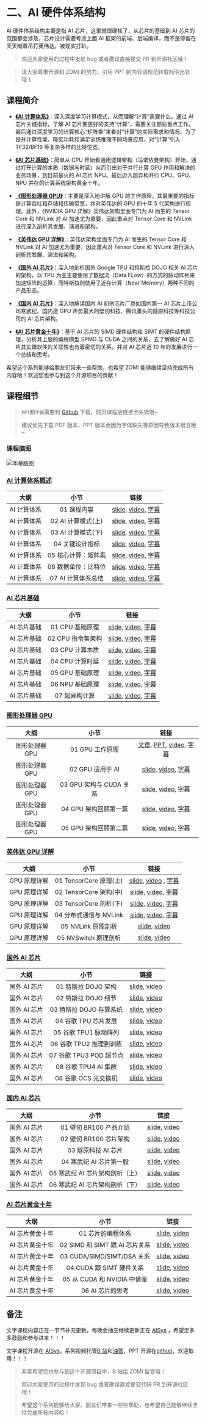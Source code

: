 <!--Copyright © ZOMI 适用于[License](https://github.com/chenzomi12/AISystem)版权许可-->

# 二、AI 硬件体系结构

AI 硬件体系结构主要是指 AI 芯片，这里就很硬核了，从芯片的基础到 AI 芯片的范围都会涉及，芯片设计需要考虑上面 AI 框架的前端、后端编译，而不是停留在天天喊着吊打英伟达，被现实打趴。

> 欢迎大家使用的过程中发现 bug 或者勘误直接提交 PR 到开源社区哦！

> 请大家尊重开源和 ZOMI 的努力，引用 PPT 的内容请规范转载标明出处哦！

## 课程简介

- [**《AI 计算体系》**](./01Foundation/)：深入深度学习计算模式，从而理解“计算”需要什么。通过 AI 芯片关键指标，了解 AI 芯片要更好的支持“计算”，需要关注那些重点工作。最后通过深度学习的计算核心“矩阵乘”来看对“计算”的实际需求和情况，为了提升计算性能、降低功耗和满足训练推理不同场景应用，对“计算”引入 TF32/BF16 等复杂多样的比特位宽。

- [**《AI 芯片基础》**](./02ChipBase/)：简单从 CPU 开始看通用逻辑架构（冯诺依曼架构）开始，通过打开计算的本质（数据与时延）从而引出对于并行计算 GPU 作用和解决的业务场景，到目前最火的 AI 芯片 NPU。最后迈入超异构并行 CPU、GPU、NPU 并存的计算系统架构黄金十年。

- [**《图形处理器 GPU》**](./03GPUBase/)：主要是深入地讲解 GPU 的工作原理，其最重要的指标是计算吞吐和存储和传输带宽，并对英伟达的 GPU 的十年 5 代架构进行梳理。此外，《NVIDIA GPU 详解》英伟达架构里面专门为 AI 而生的 Tensor Core 和 NVLink 对 AI 加速尤为重要，因此重点对 Tensor Core 和 NVLink 进行深入剖析其发展、演进和架构。

- [**《英伟达 GPU 详解》**](./04NVIDIA/): 英伟达架构里面专门为 AI 而生的 Tensor Core 和 NVLink 对 AI 加速尤为重要，因此重点对 Tensor Core 和 NVLink 进行深入剖析其发展、演进和架构。

- [**《国外 AI 芯片》**](./05Abroad/)：深入地剖析国外 Google TPU 和特斯拉 DOJO 相关 AI 芯片的架构，以 TPU 为主主要使用了数据流（Data FLow）的方式的脉动阵列来加速矩阵的运算，而特斯拉则使用了近存计算（Near Memory）两种不同的产品形态。

- [**《国内 AI 芯片》**](./06Domestic/)：深入地解读国内 AI 初创芯片厂商如国内第一 AI 芯片上市公司寒武纪、国内造 GPU 声势最大的壁仞科技、腾讯重头的燧原科技等科技公司的 AI 芯片架构。

- [**《AI 芯片黄金十年》**](./07Thought/)：基于 AI 芯片的 SIMD 硬件结构和 SIMT 的硬件结构原理，分析其上层的编程模型 SPMD 与 CUDA 之间的关系，去了解做好 AI 芯片其实跟软件的关联性也有着密切的关系，并对 AI 芯片近 10 年的发展进行一个总结和思考。

希望这个系列能够给朋友们带来一些帮助，也希望 ZOMI 能够继续坚持完成所有内容哈！欢迎您也参与到这个开源项目的贡献！

## 课程细节

> `PPT`和`字幕`需要到 [Github](https://github.com/chenzomi12/AISystem) 下载，网页课程版链接会失效哦~
> 
> 建议优先下载 PDF 版本，PPT 版本会因为字体缺失等原因导致版本很丑哦~

### 课程脑图

![本章脑图](images/Architecture.png)

### [AI 计算体系概述](./01Foundation/)

| 大纲      | 小节            | 链接                                                                                                                                     |
|:-------:|:-------------:|:--------------------------------------------------------------------------------------------------------------------------------------:|
| AI 计算体系 | 01 课程内容       | [slide](./01Foundation/01.introduction), [video](https://www.bilibili.com/video/BV1DX4y1D7PC/), [字幕](./01Foundation/srt/01.srt)        |
| AI 计算体系 | 02 AI 计算模式(上) | [slide](./01Foundation/02.constraints.pdf), [video](https://www.bilibili.com/video/BV17x4y1T7Cn/), [字幕](./01Foundation/srt/02.srt)     |
| AI 计算体系 | 03 AI 计算模式(下) | [slide](./01Foundation/03.mobile_parallel.pdf), [video](https://www.bilibili.com/video/BV1754y1M78X/), [字幕](./01Foundation/srt/03.srt) |
| AI 计算体系 | 04 关键设计指标     | [slide](./01Foundation/04.metrics.pdf), [video](https://www.bilibili.com/video/BV1qL411o7S9/), [字幕](./01Foundation/srt/04.srt)         |
| AI 计算体系 | 05 核心计算：矩阵乘   | [slide](./01Foundation/05.matrix.pdf), [video](https://www.bilibili.com/video/BV1ak4y1h7mp/), [字幕](./01Foundation/srt/05.srt)          |
| AI 计算体系 | 06 数据单位：比特位   | [slide](./01Foundation/06.bit_width.pdf), [video](https://www.bilibili.com/video/BV1WT411k724/), [字幕](./01Foundation/srt/06.srt)       |
| AI 计算体系 | 07 AI 计算体系总结  | [slide](./01Foundation/07.summary.pdf), [video](https://www.bilibili.com/video/BV1j54y1T7ii/), [字幕](./01Foundation/srt/07.srt)         |

### [AI 芯片基础](./02ChipBase/)

| 大纲      | 小节           | 链接                                                                                                                             |
|:-------:|:------------:|:------------------------------------------------------------------------------------------------------------------------------:|
| AI 芯片基础 | 01 CPU 基础原理  | [slide](./02ChipBase/01.cpu_base.pdf), [video](https://www.bilibili.com/video/BV1tv4y1V72f/), [字幕](./02ChipBase/srt/01.srt)    |
| AI 芯片基础 | 02 CPU 指令集架构 | [slide](./02ChipBase/02.cpu_isa.pdf), [video](https://www.bilibili.com/video/BV1ro4y1W7xN/), [字幕](./02ChipBase/srt/02.srt)     |
| AI 芯片基础 | 03 CPU 计算本质  | [slide](./02ChipBase/03.cpu_data.pdf), [video](https://www.bilibili.com/video/BV17X4y1k7eF/), [字幕](./02ChipBase/srt/03.srt)    |
| AI 芯片基础 | 04 CPU 计算时延  | [slide](./02ChipBase/04.cpu_latency.pdf), [video](https://www.bilibili.com/video/BV1Qk4y1i7GT/), [字幕](./02ChipBase/srt/04.srt) |
| AI 芯片基础 | 05 GPU 基础原理  | [slide](./02ChipBase/05.GPU.pdf), [video](https://www.bilibili.com/video/BV1sM411T72Q/), [字幕](./02ChipBase/srt/05.srt)         |
| AI 芯片基础 | 06 NPU 基础原理  | [slide](./02ChipBase/06.npu.pptx), [video](https://www.bilibili.com/video/BV1Rk4y1e77n/), [字幕](./02ChipBase/srt/06.srt)        |
| AI 芯片基础 | 07 超异构计算     | [slide](./02ChipBase/07.future.pdf), [video](https://www.bilibili.com/video/BV1YM4y117VK), [字幕](./02ChipBase/srt/07.srt)       |

### [图形处理器 GPU](./03GPUBase/)

| 大纲        | 小节                 | 链接                                                                                                                                                 |
|:---------:|:------------------:|:--------------------------------------------------------------------------------------------------------------------------------------------------:|
| 图形处理器 GPU | 01 GPU 工作原理        | [文章](./03GPUBase/01Works.md), [PPT](./03GPUBase/01Works.pdf), [video](https://www.bilibili.com/video/BV1bm4y1m7Ki/), [字幕](./03_GPUBase/srt/01.srt) |
| 图形处理器 GPU | 02 GPU 适用于 AI      | [slide](./03_GPUBase/02.principle.pdf), [video](https://www.bilibili.com/video/BV1Ms4y1N7RL/), [字幕](./03_GPUBase/srt/02.srt)                       |
| 图形处理器 GPU | 03 GPU 架构与 CUDA 关系 | [slide](./03_GPUBase/03.base_concept.pdf), [video](https://www.bilibili.com/video/BV1Kk4y1Y7op/), [字幕](./03_GPUBase/srt/03.srt)                    |
| 图形处理器 GPU | 04 GPU 架构回顾第一篇     | [slide](./03_GPUBase/04.fermi.pdf), [video](https://www.bilibili.com/video/BV1x24y1F7kY/), [字幕](./03_GPUBase/srt/04.srt)                           |
| 图形处理器 GPU | 05 GPU 架构回顾第二篇     | [slide](./03_GPUBase/05.turing.pdf), [video](https://www.bilibili.com/video/BV1mm4y1C7fg/), [字幕](./03GPUBase/srt/05.srt)                           |

### [英伟达 GPU 详解](./04NVIDIA/)

| 大纲       | 小节                  | 链接                                                                                                                          |
|:--------:|:-------------------:|:---------------------------------------------------------------------------------------------------------------------------:|
| GPU 原理详解 | 01 TensorCore 原理(上) | [slide](./04NVIDIA/01.basic_tc.pdf), [video](https://www.bilibili.com/video/BV1aL411a71w/) , [字幕](./04NVIDIA/srt/01.srt)    |
| GPU 原理详解 | 02 TensorCore 架构(中) | [slide](./04NVIDIA/02.history_tc.pdf), [video](https://www.bilibili.com/video/BV1pL41187FH/), [字幕](./04NVIDIA/srt/02.srt)   |
| GPU 原理详解 | 03 TensorCore 剖析(下) | [slide](./04NVIDIA/03.deep_tc.pdf), [video](https://www.bilibili.com/video/BV1oh4y1J7B4/), [字幕](./04NVIDIA/srt/03.srt)      |
| GPU 原理详解 | 04 分布式通信与 NVLink    | [slide](./04NVIDIA/04.basic_NVLink.pdf), [video](https://www.bilibili.com/video/BV1cV4y1r7Rz/), [字幕](./04NVIDIA/srt/04.srt) |
| GPU 原理详解 | 05 NVLink 原理剖析      | [slide](./04NVIDIA/05.deep_NVLink.pdf), [video](https://www.bilibili.com/video/BV1uP411X7Dr/)                               |
| GPU 原理详解 | 05 NVSwitch 原理剖析    | [slide](./04NVIDIA/06.deep_nvswitch.pdf), [video](https://www.bilibili.com/video/BV1uM4y1n7qd/)                             |

### [国外 AI 芯片](./05Abroad/)

| 大纲       | 小节                 | 链接                                                                                            |
|:--------:|:------------------:|:---------------------------------------------------------------------------------------------:|
| 国外 AI 芯片 | 01 特斯拉 DOJO 架构     | [slide](./05Abroad/01.DOJO_Arch.pdf), [video](https://www.bilibili.com/video/BV1Ro4y1M7n8/)   |
| 国外 AI 芯片 | 02 特斯拉 DOJO 细节     | [slide](./05Abroad/02.DOJO_Detail.pdf), [video](https://www.bilibili.com/video/BV17o4y1N7Yn/) |
| 国外 AI 芯片 | 03 特斯拉 DOJO 存算系统   | [slide](./05Abroad/03.DOJO_System.pdf), [video](https://www.bilibili.com/video/BV1Ez4y1e7zo/) |
| 国外 AI 芯片 | 04 谷歌 TPU 芯片发展     | [slide](./05Abroad/04.TPU_Introl.pdf), [video](https://www.bilibili.com/video/BV1Dp4y1V7PF/)  |
| 国外 AI 芯片 | 05 谷歌 TPU1 脉动阵列    | [slide](./05Abroad/05.TPU1.pdf), [video](https://www.bilibili.com/video/BV12P411W7YC/)        |
| 国外 AI 芯片 | 06 谷歌 TPU2 推理到训练   | [slide](./05Abroad/06.TPU2.pdf), [video](https://www.bilibili.com/video/BV1x84y1f7Ex/)        |
| 国外 AI 芯片 | 07 谷歌 TPU3 POD 超节点 | [slide](./05Abroad/07.TPU3.pdf), [video](https://www.bilibili.com/video/BV1Pm4y1g7MG/)        |
| 国外 AI 芯片 | 08 谷歌 TPU4 AI 集群   | [slide](./05Abroad/08.TPU4.pdf), [video](https://www.bilibili.com/video/BV1QH4y1X77U)         |
| 国外 AI 芯片 | 08 谷歌 OCS 光交换机     | [slide](./05Abroad/08.TPU4.pdf), [video](https://www.bilibili.com/video/BV1yc411o7cQ)         |

### [国内 AI 芯片](./06Domestic/)

| 大纲       | 小节                  | 链接                                                                                                   |
|:--------:|:-------------------:|:----------------------------------------------------------------------------------------------------:|
| 国外 AI 芯片 | 01 壁仞 BR100 产品介绍    | [slide](./06Domestic/01.BR100_System.pdf), [video](https://www.bilibili.com/video/BV1QW4y1S75Y)      |
| 国外 AI 芯片 | 02 壁仞 BR100 芯片架构    | [slide](./06Domestic/02.BR100_Detail.pdf), [video](https://www.bilibili.com/video/BV1G14y1275T)      |
| 国外 AI 芯片 | 03 燧原科技 AI 芯片       | [slide](./06Domestic/03.SUIYUAN_DTU.pdf), [video](https://www.bilibili.com/video/BV15W4y1Z7Hj)       |
| 国外 AI 芯片 | 04 寒武纪 AI 芯片第一股     | [slide](./06Domestic/04.cambricon_Product.pdf), [video](https://www.bilibili.com/video/BV1Y8411m7Cd) |
| 国外 AI 芯片 | 05 寒武纪 AI 芯片架构剖析（上） | [slide](./06Domestic/05.cambricon_Arch.pdf), [video](https://www.bilibili.com/video/BV1op4y157Qf)    |
| 国外 AI 芯片 | 06 寒武纪 AI 芯片架构剖析（下） | [slide](./06Domestic/06.cambricon_Arch.pdf), [video](https://www.bilibili.com/video/BV1TV411j7Yx)    |

### [AI 芯片黄金十年](./07Thought/)

| 大纲        | 小节                       | 链接                                                                                   |
|:---------:|:------------------------:|:------------------------------------------------------------------------------------:|
| AI 芯片黄金十年 | 01 芯片的编程体系               | [slide](./01.Introduction.pdf), [video](https://www.bilibili.com/video/BV13u4y197Lw) |
| AI 芯片黄金十年 | 02 SIMD 和 SIMT 跟 AI 芯片关系 | [slide](./02.SIMT&SIMD.pdf), [video](https://www.bilibili.com/video/BV1Kr4y1d7eW)    |
| AI 芯片黄金十年 | 03 CUDA/SIMD/SIMT/DSA 关系 | [slide](./03.SPMT.pdf), [video](https://www.bilibili.com/video/BV1WC4y1w79T)         |
| AI 芯片黄金十年 | 04 CUDA 跟 SIMT 硬件关系      | [slide](./04.NVSIMT.pdf), [video](https://www.bilibili.com/video/BV16c41117vp)       |
| AI 芯片黄金十年 | 05 从 CUDA 和 NVIDIA 中借鉴   | [slide](./05.DSA.pdf), [video](https://www.bilibili.com/video/BV1j94y1N7qh)          |
| AI 芯片黄金十年 | 06 AI 芯片的思考              | [slide](./06.AIChip.pdf), [video](https://www.bilibili.com/video/BV1te411y7UC/)      |

## 备注

文字课程内容正在一节节补充更新，每晚会抽空继续更新正在 [AISys](https://chenzomi12.github.io/) ，希望您多多鼓励和参与进来！！！

文字课程开源在 [AISys](https://chenzomi12.github.io/)，系列视频托管[B 站](https://space.bilibili.com/517221395)和[油管](https://www.youtube.com/@ZOMI666/videos)，PPT 开源在[github](https://github.com/chenzomi12/AISystem)，欢迎取用！！！

> 非常希望您也参与到这个开源项目中，B 站给 ZOMI 留言哦！
> 
> 欢迎大家使用的过程中发现 bug 或者勘误直接提交代码 PR 到开源社区哦！
> 
> 希望这个系列能够给大家、朋友们带来一些些帮助，也希望自己能够继续坚持完成所有内容哈！
